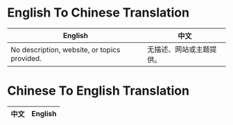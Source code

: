 # English To Chinese Translation
| English | 中文 |
|---------|------|
| No description, website, or topics provided. | 无描述、网站或主题提供。 |




# Chinese To English Translation
| 中文 | English |
|------|---------|

